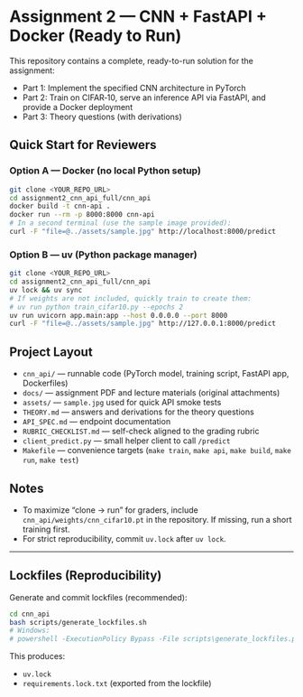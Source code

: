 # Assignment 2 — CNN + FastAPI + Docker (Ready to Run)

This repository contains a complete, ready-to-run solution for the assignment:
- Part 1: Implement the specified CNN architecture in PyTorch
- Part 2: Train on CIFAR‑10, serve an inference API via FastAPI, and provide a Docker deployment
- Part 3: Theory questions (with derivations)

## Quick Start for Reviewers

### Option A — Docker (no local Python setup)
```bash
git clone <YOUR_REPO_URL>
cd assignment2_cnn_api_full/cnn_api
docker build -t cnn-api .
docker run --rm -p 8000:8000 cnn-api
# In a second terminal (use the sample image provided):
curl -F "file=@../assets/sample.jpg" http://localhost:8000/predict
```

### Option B — uv (Python package manager)
```bash
git clone <YOUR_REPO_URL>
cd assignment2_cnn_api_full/cnn_api
uv lock && uv sync
# If weights are not included, quickly train to create them:
# uv run python train_cifar10.py --epochs 2
uv run uvicorn app.main:app --host 0.0.0.0 --port 8000
curl -F "file=@../assets/sample.jpg" http://127.0.0.1:8000/predict
```

## Project Layout
- `cnn_api/` — runnable code (PyTorch model, training script, FastAPI app, Dockerfiles)
- `docs/` — assignment PDF and lecture materials (original attachments)
- `assets/` — `sample.jpg` used for quick API smoke tests
- `THEORY.md` — answers and derivations for the theory questions
- `API_SPEC.md` — endpoint documentation
- `RUBRIC_CHECKLIST.md` — self-check aligned to the grading rubric
- `client_predict.py` — small helper client to call `/predict`
- `Makefile` — convenience targets (`make train`, `make api`, `make build`, `make run`, `make test`)

## Notes
- To maximize “clone → run” for graders, include `cnn_api/weights/cnn_cifar10.pt` in the repository. If missing, run a short training first.
- For strict reproducibility, commit `uv.lock` after `uv lock`.

---

## Lockfiles (Reproducibility)
Generate and commit lockfiles (recommended):
```bash
cd cnn_api
bash scripts/generate_lockfiles.sh
# Windows:
# powershell -ExecutionPolicy Bypass -File scripts\generate_lockfiles.ps1
```
This produces:
- `uv.lock`
- `requirements.lock.txt` (exported from the lockfile)

